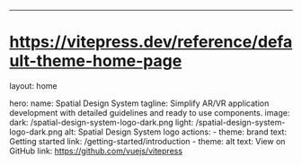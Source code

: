 ---
# https://vitepress.dev/reference/default-theme-home-page
layout: home

hero:
  name: Spatial Design System
  tagline: Simplify AR/VR application development with detailed guidelines and ready to use components.
  image:
    dark: /spatial-design-system-logo-dark.png
    light: /spatial-design-system-logo-dark.png
    alt: Spatial Design System logo
  actions:
    - theme: brand
      text: Getting started
      link: /getting-started/introduction
    - theme: alt
      text: View on GitHub
      link: https://github.com/vuejs/vitepress

